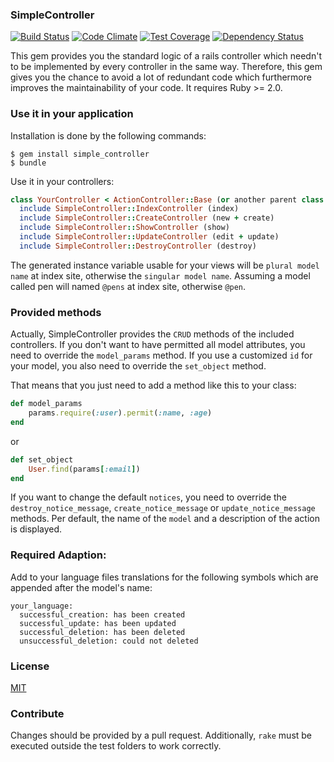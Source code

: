 ### SimpleController

[![Build Status](https://travis-ci.org/philippneugebauer/SimpleController.svg?branch=master)](https://travis-ci.org/philippneugebauer/SimpleController) [![Code Climate](https://codeclimate.com/github/philippneugebauer/SimpleController/badges/gpa.svg)](https://codeclimate.com/github/philippneugebauer/SimpleController) [![Test Coverage](https://codeclimate.com/github/philippneugebauer/SimpleController/badges/coverage.svg)](https://codeclimate.com/github/philippneugebauer/SimpleController) [![Dependency Status](https://gemnasium.com/philippneugebauer/SimpleController.svg)](https://gemnasium.com/philippneugebauer/SimpleController)

This gem provides you the standard logic of a rails controller which needn't to
be implemented by every controller in the same way. Therefore, this gem gives
you the chance to avoid a lot of redundant code which furthermore improves the
maintainability of your code. It requires Ruby >= 2.0.

### Use it in your application

Installation is done by the following commands:

    $ gem install simple_controller
    $ bundle

Use it in your controllers:
```ruby
class YourController < ActionController::Base (or another parent class extending this class)
  include SimpleController::IndexController (index)
  include SimpleController::CreateController (new + create)
  include SimpleController::ShowController (show)
  include SimpleController::UpdateController (edit + update)
  include SimpleController::DestroyController (destroy)
```

The generated instance variable usable for your views will be `plural model name` at index site, otherwise the `singular model name`. Assuming a model called pen will named `@pens` at index site, otherwise `@pen`.

### Provided methods

Actually, SimpleController provides the `CRUD` methods of the included
controllers. If you don't want to have permitted all model attributes, you need
to override the `model_params` method. If you use a customized `id` for your
model, you also need to override the `set_object` method.

That means that you just need to add a method like this to your class:

```ruby
def model_params
    params.require(:user).permit(:name, :age)
end
```
or
```ruby
def set_object
    User.find(params[:email])
end
```

If you want to change the default `notices`, you need to override the
`destroy_notice_message`, `create_notice_message` or `update_notice_message`
methods. Per default, the name of the `model` and a description of the action
is displayed.

### Required Adaption:

Add to your language files translations for the following symbols which are
appended after the model's name:

    your_language:
      successful_creation: has been created
      successful_update: has been updated
      successful_deletion: has been deleted
      unsuccessful_deletion: could not deleted

### License

[MIT](MIT-LICENSE)

### Contribute

Changes should be provided by a pull request. Additionally, `rake` must
be executed outside the test folders to work correctly.
